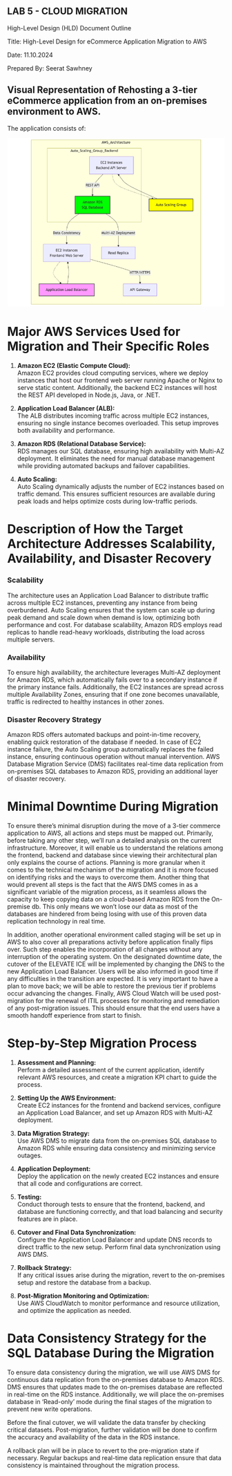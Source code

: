 ## LAB 5 - CLOUD MIGRATION

High-Level Design (HLD) Document Outline

Title: High-Level Design for eCommerce Application Migration to AWS

Date: 11.10.2024

Prepared By: Seerat Sawhney 

## Visual Representation of Rehosting  a 3-tier eCommerce application from an on-premises environment to AWS.
The application consists of:

![Alt text](lab5.png)

# Major AWS Services Used for Migration and Their Specific Roles

1. **Amazon EC2 (Elastic Compute Cloud):**  
   Amazon EC2 provides cloud computing services, where we deploy instances that host our frontend web server running Apache or Nginx to serve static content. Additionally, the backend EC2 instances will host the REST API developed in Node.js, Java, or .NET.

2. **Application Load Balancer (ALB):**  
   The ALB distributes incoming traffic across multiple EC2 instances, ensuring no single instance becomes overloaded. This setup improves both availability and performance.

3. **Amazon RDS (Relational Database Service):**  
   RDS manages our SQL database, ensuring high availability with Multi-AZ deployment. It eliminates the need for manual database management while providing automated backups and failover capabilities.

4. **Auto Scaling:**  
   Auto Scaling dynamically adjusts the number of EC2 instances based on traffic demand. This ensures sufficient resources are available during peak loads and helps optimize costs during low-traffic periods.

# Description of How the Target Architecture Addresses Scalability, Availability, and Disaster Recovery

### Scalability  
The architecture uses an Application Load Balancer to distribute traffic across multiple EC2 instances, preventing any instance from being overburdened. Auto Scaling ensures that the system can scale up during peak demand and scale down when demand is low, optimizing both performance and cost. For database scalability, Amazon RDS employs read replicas to handle read-heavy workloads, distributing the load across multiple servers.

### Availability  
To ensure high availability, the architecture leverages Multi-AZ deployment for Amazon RDS, which automatically fails over to a secondary instance if the primary instance fails. Additionally, the EC2 instances are spread across multiple Availability Zones, ensuring that if one zone becomes unavailable, traffic is redirected to healthy instances in other zones.

### Disaster Recovery Strategy  
Amazon RDS offers automated backups and point-in-time recovery, enabling quick restoration of the database if needed. In case of EC2 instance failure, the Auto Scaling group automatically replaces the failed instance, ensuring continuous operation without manual intervention. AWS Database Migration Service (DMS) facilitates real-time data replication from on-premises SQL databases to Amazon RDS, providing an additional layer of disaster recovery.

# Minimal Downtime During Migration

To ensure there’s minimal disruption during the move of a 3-tier commerce application to AWS, all actions and steps must be mapped out. Primarily, before taking any other step, we’ll run a detailed analysis on the current infrastructure. Moreover, it will enable us to understand the relations among the frontend, backend and database since viewing their architectural plan only explains the course of actions. Planning is more granular when it comes to the technical mechanism of the migration and it is more focused on identifying risks and the ways to overcome them. Another thing that would prevent all steps is the fact that the AWS DMS comes in as a significant variable of the migration process, as it seamless allows the capacity to keep copying data on a cloud-based Amazon RDS from the On-premise db. This only means we won’t lose our data as most of the databases are hindered from being losing with use of this proven data replication technology in real time.

In addition, another operational environment called staging will be set up in AWS to also cover all preparations activity before application finally flips over. Such step enables the incorporation of all changes without any interruption of the operating system. On the designated downtime date, the cutover of the ELEVATE ICE will be implemented by changing the DNS to the new Application Load Balancer. Users will be also informed in good time if any difficulties in the transition are expected. It is very important to have a plan to move back; we will be able to restore the previous tier if problems occur advancing the changes. Finally, AWS Cloud Watch will be used post-migration for the renewal of ITIL processes for monitoring and remediation of any post-migration issues. This should ensure that the end users have a smooth handoff experience from start to finish.


# Step-by-Step Migration Process

1. **Assessment and Planning:**  
   Perform a detailed assessment of the current application, identify relevant AWS resources, and create a migration KPI chart to guide the process.

2. **Setting Up the AWS Environment:**  
   Create EC2 instances for the frontend and backend services, configure an Application Load Balancer, and set up Amazon RDS with Multi-AZ deployment.

3. **Data Migration Strategy:**  
   Use AWS DMS to migrate data from the on-premises SQL database to Amazon RDS while ensuring data consistency and minimizing service outages.

4. **Application Deployment:**  
   Deploy the application on the newly created EC2 instances and ensure that all code and configurations are correct.

5. **Testing:**  
   Conduct thorough tests to ensure that the frontend, backend, and database are functioning correctly, and that load balancing and security features are in place.

6. **Cutover and Final Data Synchronization:**  
   Configure the Application Load Balancer and update DNS records to direct traffic to the new setup. Perform final data synchronization using AWS DMS.

7. **Rollback Strategy:**  
   If any critical issues arise during the migration, revert to the on-premises setup and restore the database from a backup.

8. **Post-Migration Monitoring and Optimization:**  
   Use AWS CloudWatch to monitor performance and resource utilization, and optimize the application as needed.

# Data Consistency Strategy for the SQL Database During the Migration

To ensure data consistency during the migration, we will use AWS DMS for continuous data replication from the on-premises database to Amazon RDS. DMS ensures that updates made to the on-premises database are reflected in real-time on the RDS instance. Additionally, we will place the on-premises database in ‘Read-only’ mode during the final stages of the migration to prevent new write operations.

Before the final cutover, we will validate the data transfer by checking critical datasets. Post-migration, further validation will be done to confirm the accuracy and availability of the data in the RDS instance.

A rollback plan will be in place to revert to the pre-migration state if necessary. Regular backups and real-time data replication ensure that data consistency is maintained throughout the migration process.




 




